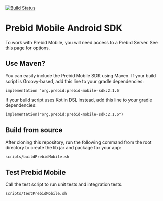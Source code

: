 [![Build Status](https://api.travis-ci.org/prebid/prebid-mobile-android.svg?branch=master)](https://travis-ci.org/prebid/prebid-mobile-android)

# Prebid Mobile Android SDK

To work with Prebid Mobile, you will need access to a Prebid Server.
See [this page](https://docs.prebid.org/prebid-server/overview/prebid-server-overview.html) for options.

## Use Maven?

You can easily include the Prebid Mobile SDK using Maven. If your build script is Groovy-based, add this line to your gradle dependencies:

```
implementation 'org.prebid:prebid-mobile-sdk:2.1.6'
```

If your build script uses Kotlin DSL instead, add this line to your gradle dependencies:

```
implementation("org.prebid:prebid-mobile-sdk:2.1.6")
```

## Build from source

After cloning this repository, run the following command from the root directory to create the lib jar and package for your app:

```
scripts/buildPrebidMobile.sh
```

## Test Prebid Mobile

Call the test script to run unit tests and integration tests.

```
scripts/testPrebidMobile.sh
```

